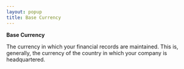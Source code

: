 ```yaml
---
layout: popup
title: Base Currency
---
```



**Base Currency**


The currency in which your financial records are maintained. This is,  generally, the currency of the country in which your company is headquartered.
